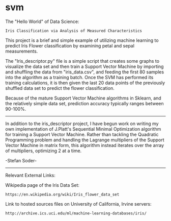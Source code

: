 # svm
The "Hello World" of Data Science:
  
    Iris Classification via Analysis of Measured Characteristics

This project is a brief and simple example of utilizing machine learning to predict Iris Flower classification by examining petal and sepal measurements.

The "Iris_descriptor.py" file is a simple script that creates some graphs to visualize the data set and then train a Support Vector Machine by importing and shuffling the data from "iris_data.csv", and feeding the first 80 samples into the algorithm as a training batch. Once the SVM has performed its training calculations, it is then given the last 20 data points of the previously shuffled data set to predict the flower classification. 

Because of the mature Support Vector Machine algorithms in Sklearn, and the relatively simple data set, prediction accuracy typically ranges between 90-100%.

******************************************************************************************************************************************

In addition to the iris_descriptor project, I have begun work on writing my own implementation of J.Platt's Sequential Minimal Optimization algorithm for training a Support Vector Machine. Rather than tackling the Quadratic Programming problem and handling the Lagrange multipliers of the Support Vector Machine in matrix form, this algorithm instead iterates over the array of multipliers, optimizing 2 at a time. 


-Stefan Soder-

******************************************************************************************************************************************
Relevant External Links:

Wikipedia page of the Iris Data Set:

    https://en.wikipedia.org/wiki/Iris_flower_data_set

Link to hosted sources files on University of California, Irvine servers:

    http://archive.ics.uci.edu/ml/machine-learning-databases/iris/
